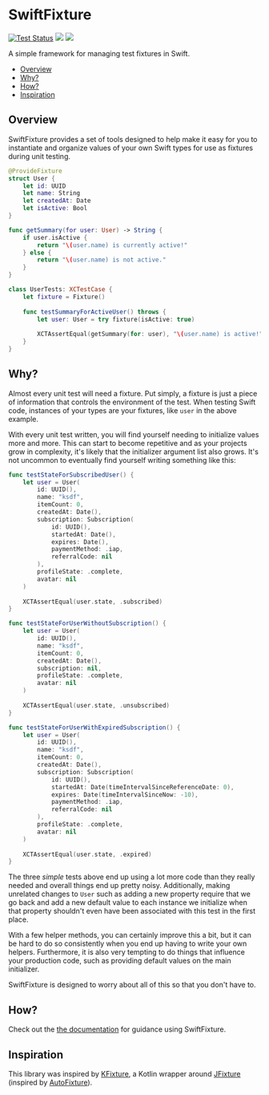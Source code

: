 # SwiftFixture

[![Test Status](https://github.com/liamnichols/swift-fixture/workflows/Tests/badge.svg)](https://github.com/liamnichols/swift-fixture/actions/workflows/tests.yml)
[![](https://img.shields.io/endpoint?url=https%3A%2F%2Fswiftpackageindex.com%2Fapi%2Fpackages%2Fliamnichols%2Fswift-fixture%2Fbadge%3Ftype%3Dswift-versions)](https://swiftpackageindex.com/liamnichols/swift-fixture)
[![](https://img.shields.io/endpoint?url=https%3A%2F%2Fswiftpackageindex.com%2Fapi%2Fpackages%2Fliamnichols%2Fswift-fixture%2Fbadge%3Ftype%3Dplatforms)](https://swiftpackageindex.com/liamnichols/swift-fixture)

A simple framework for managing test fixtures in Swift.

- [Overview](#overview)
- [Why?](#why)
- [How?](#how)
- [Inspiration](#inspiration)

## Overview

SwiftFixture provides a set of tools designed to help make it easy for you to instantiate and organize values of your own Swift types for use as fixtures during unit testing.

```swift
@ProvideFixture
struct User {
    let id: UUID
    let name: String
    let createdAt: Date
    let isActive: Bool
}

func getSummary(for user: User) -> String {
    if user.isActive {
        return "\(user.name) is currently active!"
    } else {
        return "\(user.name) is not active."
    }
}
```

```swift
class UserTests: XCTestCase {
    let fixture = Fixture()
    
    func testSummaryForActiveUser() throws {
        let user: User = try fixture(isActive: true)
        
        XCTAssertEqual(getSummary(for: user), "\(user.name) is active!")
    }
}
```

## Why?

Almost every unit test will need a fixture. Put simply, a fixture is just a piece of information that controls the environment of the test. When testing Swift code, instances of your types are your fixtures, like `user` in the above example.

With every unit test written, you will find yourself needing to initialize values more and more. This can start to become repetitive and as your projects grow in complexity, it's likely that the initializer argument list also grows. It's not uncommon to eventually find yourself writing something like this:

```swift
func testStateForSubscribedUser() {
    let user = User(
        id: UUID(),
        name: "ksdf",
        itemCount: 0,
        createdAt: Date(),
        subscription: Subscription(
            id: UUID(),
            startedAt: Date(),
            expires: Date(),
            paymentMethod: .iap,
            referralCode: nil
        ),
        profileState: .complete,
        avatar: nil
    )
    
    XCTAssertEqual(user.state, .subscribed)
}

func testStateForUserWithoutSubscription() {
    let user = User(
        id: UUID(),
        name: "ksdf",
        itemCount: 0,
        createdAt: Date(),
        subscription: nil,
        profileState: .complete,
        avatar: nil
    )
    
    XCTAssertEqual(user.state, .unsubscribed)
}

func testStateForUserWithExpiredSubscription() {
    let user = User(
        id: UUID(),
        name: "ksdf",
        itemCount: 0,
        createdAt: Date(),
        subscription: Subscription(
            id: UUID(),
            startedAt: Date(timeIntervalSinceReferenceDate: 0),
            expires: Date(timeIntervalSinceNow: -10),
            paymentMethod: .iap,
            referralCode: nil
        ),
        profileState: .complete,
        avatar: nil
    )
    
    XCTAssertEqual(user.state, .expired)
}
```

The three _simple_ tests above end up using a lot more code than they really needed and overall things end up pretty noisy. Additionally, making unrelated changes to `User` such as adding a new property require that we go back and add a new default value to each instance we initialize when that property shouldn't even have been associated with this test in the first place.

With a few helper methods, you can certainly improve this a bit, but it can be hard to do so consistently when you end up having to write your own helpers. Furthermore, it is also very tempting to do things that influence your production code, such as providing default values on the main initializer.

SwiftFixture is designed to worry about all of this so that you don't have to.

## How?

Check out the [the documentation](https://swiftpackageindex.com/liamnichols/swift-fixture/main/documentation/swiftfixture) for guidance using SwiftFixture.

## Inspiration

This library was inspired by [KFixture](https://github.com/FlexTradeUKLtd/kfixture), a Kotlin wrapper around [JFixture](https://github.com/FlexTradeUKLtd/jfixture) (inspired by [AutoFixture](AutoFixture)).

